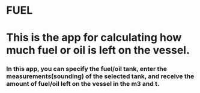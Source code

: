 ﻿# FUEL

<h1>This is the app for calculating how much fuel or oil is left on the vessel.</h1>

<h3>In this app, you can specify the fuel/oil tank, enter the measurements(sounding) of the selected tank, and receive the amount of fuel/oil left on the vessel in the m3 and t.</h3>

